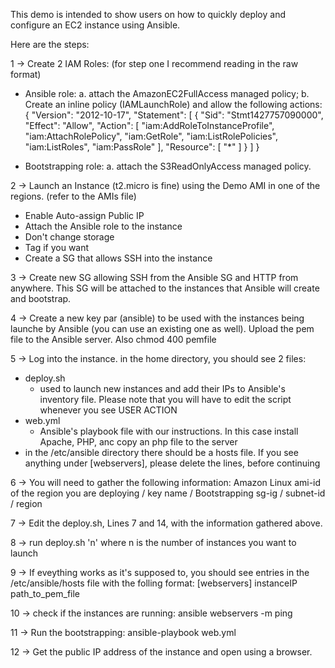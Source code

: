 This demo is intended to show users on how to quickly deploy and configure an EC2 instance using Ansible.

Here are the steps:

1 -> Create 2 IAM Roles: (for step one I recommend reading in the raw format)
  - Ansible role: 
       a. attach the AmazonEC2FullAccess managed policy;
       b. Create an inline policy (IAMLaunchRole) and allow the following actions:
        	{
   				 "Version": "2012-10-17",
  				 "Statement": [
       				 {
            			 "Sid": "Stmt1427757090000",
            			 "Effect": "Allow",
          			     "Action": [
               				 "iam:AddRoleToInstanceProfile",
             			     "iam:AttachRolePolicy",
				             "iam:GetRole",
				             "iam:ListRolePolicies",
				             "iam:ListRoles",
				             "iam:PassRole"
            			 ],
            			 "Resource": [
                			  "*"
            			 ]
        			 }
    			 ]
			}			
  
  - Bootstrapping role:
  		a. attach the S3ReadOnlyAccess managed policy.

2 -> Launch an Instance (t2.micro is fine) using the Demo AMI in one of the regions. (refer to the AMIs file)
  - Enable Auto-assign Public IP
  - Attach the Ansible role to the instance
  - Don't change storage
  - Tag if you want
  - Create a SG that allows SSH into the instance

3 -> Create new SG allowing SSH from the Ansible SG and HTTP from anywhere. This SG will be attached to the instances that Ansible will create and bootstrap.

4 -> Create a new key par (ansible) to be used with the instances being launche by Ansible (you can use an existing one as well). Upload the pem file to the Ansible server. Also chmod 400 pemfile

5 -> Log into the instance. in the home directory, you should see 2 files:
  - deploy.sh 
     - used to launch new instances and add their IPs to Ansible's inventory file. Please note that you will have to edit the script whenever you see USER ACTION
  - web.yml
  	 - Ansible's playbook file with our instructions. In this case install Apache, PHP, anc copy an php file to the server
  - in the /etc/ansible directory there should be a hosts file. If you see anything under [webservers], please delete the lines, before continuing

6 -> You will need to gather the following information: Amazon Linux ami-id of the region you are deploying /  key name / Bootstrapping sg-ig / subnet-id / region

7 -> Edit the deploy.sh, Lines 7 and 14, with the information gathered above.

8 -> run deploy.sh 'n' where n is the number of instances you want to launch

9 -> If eveything works as it's supposed to, you should see entries in the /etc/ansible/hosts file with the folling format:
[webservers]
instanceIP path_to_pem_file

10 -> check if the instances are running:  ansible webservers -m ping

11 -> Run the bootstrapping: ansible-playbook web.yml

12 -> Get the public IP address of the instance and open using a browser. 
